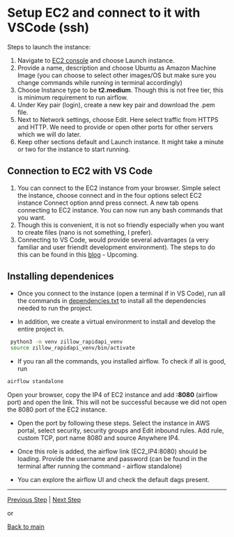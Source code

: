 # Setup EC2 and connect to it with VSCode (ssh)

Steps to launch the instance:
1. Navigate to [EC2 console](https://console.aws.amazon.com/ec2/) and choose Launch instance.
2. Provide a name, description and choose Ubuntu as Amazon Machine Image (you can choose to select other images/OS but make sure you change commands while running in terminal accordingly)
3. Choose Instance type to be **t2.medium**. Though this is not free tier, this is minimum requirement to run airflow. 
4. Under Key pair (login), create a new key pair and download the .pem file.
5. Next to Network settings, choose Edit. Here select traffic from HTTPS and HTTP. We need to provide or open other ports for other servers which we will do later. 
6. Keep other sections default and Launch instance. It might take a minute or two for the instance to start running. 

## Connection to EC2 with VS Code

1. You can connect to the EC2 instance from your browser. Simple select the instance, choose connect and in the four options select EC2 instance Connect option annd press connect. A new tab opens connecting to EC2 instance. You can now run any bash commands that you want.
2. Though this is convenient, it is not so friendly especially when you want to create files (nano is not something, I prefer).
3. Connecting to VS Code, would provide several advantages (a very familiar and user friendlt development environment). The steps to do this can be found in this [blog]() - Upcoming.  

## Installing dependenices 

* Once you connect to the instance (open a terminal if in VS Code), run all the commands in [dependencies.txt](https://github.com/rohitanumolu/zillow_rapidapi_aws_pipeline/tree/main/dependencies.txt) to install all the dependencies needed to run the project. 

* In addition, we create a virtual environment to install and develop the entire project in. 
```bash
 python3 -m venv zillow_rapidapi_venv
 source zillow_rapidapi_venv/bin/activate
```

* If you ran all the commands, you installed airflow. To check if all is good, run
```bash
airflow standalone
```
Open your browser, copy the IP4 of EC2 instance and add **:8080** (airflow port) and open the link. This will not be successful because we did not open the 8080 port of the EC2 instance. 

* Open the port by following these steps. Select the instance in AWS portal, select security, security groups and Edit inbound rules. Add rule, custom TCP, port name 8080 and source Anywhere IP4. 

* Once this role is added, the airflow link (EC2_IP4:8080) should be loading. Provide the username and password (can be found in the terminal after running the command - airflow standalone)

* You can explore the airflow UI and check the default dags present.  


---

[Previous Step](aws_services.md) | [Next Step](extract_data.md)

or

[Back to main](https://github.com/rohitanumolu/zillow_rapidapi_aws_pipeline/tree/main)